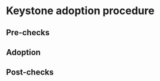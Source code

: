 Keystone adoption procedure
===========================

Pre-checks
----------

Adoption
--------

Post-checks
-----------
